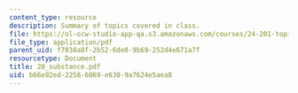 ```yaml
---
content_type: resource
description: Summary of topics covered in class.
file: https://ol-ocw-studio-app-qa.s3.amazonaws.com/courses/24-201-topics-in-the-history-of-philosophy-kant-fall-2005/b66e92ed22586069e6309a7624e5aea8_20_substance.pdf
file_type: application/pdf
parent_uid: f7038a8f-2b52-6de0-9b69-252d4e671a7f
resourcetype: Document
title: 20_substance.pdf
uid: b66e92ed-2258-6069-e630-9a7624e5aea8
---
```

